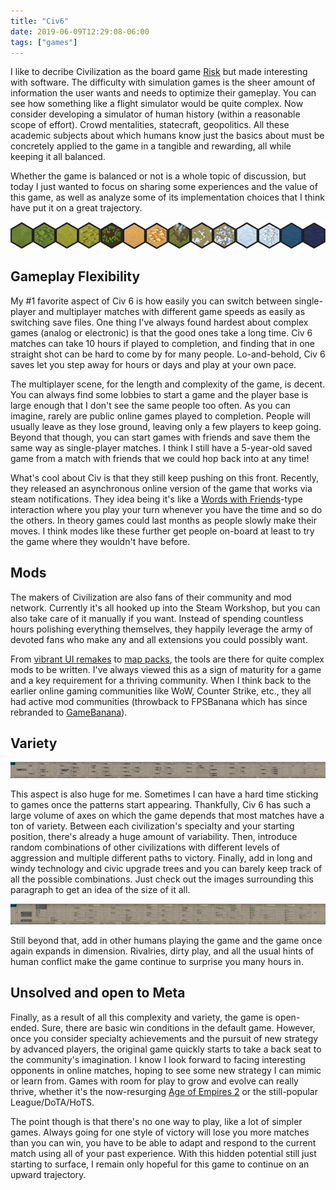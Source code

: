 ```yaml
---
title: "Civ6"
date: 2019-06-09T12:29:08-06:00
tags: ["games"]
---
```


I like to decribe Civilization as the board game [Risk](https://en.wikipedia.org/wiki/Risk_\(game\)) but made interesting with software. The difficulty with simulation games is the sheer amount of information the user wants and needs to optimize their gameplay. You can see how something like a flight simulator would be quite complex. Now consider developing a simulator of human history (within a reasonable scope of effort). Crowd mentalities, statecraft, geopolitics. All these academic subjects about which humans know just the basics about must be concretely applied to the game in a tangible and rewarding, all while keeping it all balanced.

Whether the game is balanced or not is a whole topic of discussion, but today I just wanted to focus on sharing some experiences and the value of this game, as well as analyze some of its implementation choices that I think have put it on a great trajectory.

![Civ 6 Tiles](/reflections/civ6/tiles.png)

## Gameplay Flexibility

My #1 favorite aspect of Civ 6 is how easily you can switch between single-player and multiplayer matches with different game speeds as easily as switching save files. One thing I've always found hardest about complex games (analog or electronic) is that the good ones take a long time. Civ 6 matches can take 10 hours if played to completion, and finding that in one straight shot can be hard to come by for many people. Lo-and-behold, Civ 6 saves let you step away for hours or days and play at your own pace.

The multiplayer scene, for the length and complexity of the game, is decent. You can always find some lobbies to start a game and the player base is large enough that I don't see the same people too often. As you can imagine, rarely are public online games played to completion. People will usually leave as they lose ground, leaving only a few players to keep going. Beyond that though, you can start games with friends and save them the same way as single-player matches. I think I still have a 5-year-old saved game from a match with friends that we could hop back into at any time!

What's cool about Civ is that they still keep pushing on this front. Recently, they released an asynchronous online version of the game that works via steam notifications. They idea being it's like a [Words with Friends](https://en.wikipedia.org/wiki/Words_with_Friends)-type interaction where you play your turn whenever you have the time and so do the others. In theory games could last months as people slowly make their moves. I think modes like these further get people on-board at least to try the game where they wouldn't have before.

## Mods

The makers of Civilization are also fans of their community and mod network. Currently it's all hooked up into the Steam Workshop, but you can also take care of it manually if you want. Instead of spending countless hours polishing everything themselves, they happily leverage the army of devoted fans who make any and all extensions you could possibly want.

From [vibrant UI remakes](https://github.com/Azurency/CQUI_Community-Edition) to [map packs](https://web.archive.org/web/20190609140226/https://forums.civfanatics.com/resources/ynamp-yet-not-another-maps-pack.25395/), the tools are there for quite complex mods to be written. I've always viewed this as a sign of maturity for a game and a key requirement for a thriving community. When I think back to the earlier online gaming communities like WoW, Counter Strike, etc., they all had active mod communities (throwback to FPSBanana which has since rebranded to [GameBanana](https://gamebanana.com/)).

## Variety

![Civics Tree](/reflections/civ6/civics.jpg)

This aspect is also huge for me. Sometimes I can have a hard time sticking to games once the patterns start appearing. Thankfully, Civ 6 has such a large volume of axes on which the game depends that most matches have a ton of variety. Between each civilization's specialty and your starting position, there's already a huge amount of variability. Then, introduce random combinations of other civilizations with different levels of aggression and multiple different paths to victory. Finally, add in long and windy technology and civic upgrade trees and you can barely keep track of all the possible combinations. Just check out the images surrounding this paragraph to get an idea of the size of it all.

![Technology Tree](/reflections/civ6/tech_tree.jpg)

Still beyond that, add in other humans playing the game and the game once again expands in dimension. Rivalries, dirty play, and all the usual hints of human conflict make the game continue to surprise you many hours in.

## Unsolved and open to Meta

Finally, as a result of all this complexity and variety, the game is open-ended. Sure, there are basic win conditions in the default game. However, once you consider specialty achievements and the pursuit of new strategy by advanced players, the original game quickly starts to take a back seat to the community's imagination. I know I look forward to facing interesting opponents in online matches, hoping to see some new strategy I can mimic or learn from. Games with room for play to grow and evolve can really thrive, whether it's the now-resurging [Age of Empires 2](https://www.reddit.com/r/aoe2/) or the still-popular League/DoTA/HoTS.

The point though is that there's no one way to play, like a lot of simpler games. Always going for one style of victory will lose you more matches than you can win, you have to be able to adapt and respond to the current match using all of your past experience. With this hidden potential still just starting to surface, I remain only hopeful for this game to continue on an upward trajectory.
